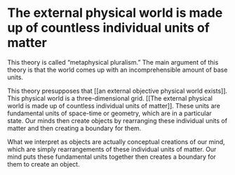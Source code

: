 # The external physical world is made up of countless individual units of matter

This theory is called “metaphysical pluralism.” The main argument of this theory is that the world comes up with an incomprehensible amount of base units.

This theory presupposes that [[an external objective physical world exists]]. This physical world is a three-dimensional grid. [[The external physical world is made up of countless individual units of matter]]. These units are fundamental units of space-time or geometry, which are in a particular state. Our minds then create objects by rearranging these individual units of matter and then creating a boundary for them.

What we interpret as objects are actually conceptual creations of our mind, which are simply rearrangements of these individual units of matter. Our mind puts these fundamental units together then creates a boundary for them to create an object.

